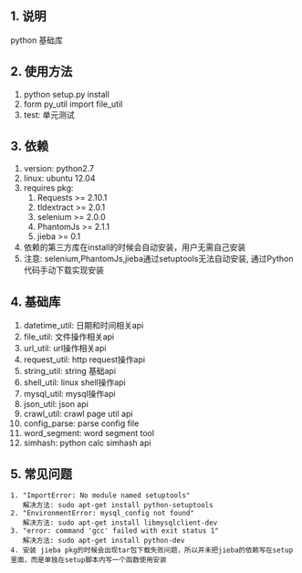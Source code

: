 ## 1. 说明
python 基础库

## 2. 使用方法
1. python setup.py install
2. form py_util import file_util
3. test: 单元测试

## 3. 依赖
1. version: python2.7
2. linux: ubuntu 12.04
3. requires pkg: 
   1. Requests >= 2.10.1
   2. tldextract >= 2.0.1
   3. selenium >= 2.0.0
   4. PhantomJs >= 2.1.1
   5. jieba >= 0.1
4. 依赖的第三方库在install的时候会自动安装，用户无需自己安装
5. 注意: selenium,PhantomJs,jieba通过setuptools无法自动安装, 通过Python代码手动下载实现安装

## 4. 基础库
1. datetime_util: 日期和时间相关api
2. file_util: 文件操作相关api
3. url_util: url操作相关api
4. request_util: http request操作api
5. string_util: string 基础api
6. shell_util: linux shell操作api
7. mysql_util: mysql操作api
8. json_util: json api
9. crawl_util: crawl page util api
10. config_parse: parse config file
11. word_segment: word segment tool
12. simhash: python calc simhash api

## 5. 常见问题
```
1. "ImportError: No module named setuptools"
   解决方法: sudo apt-get install python-setuptools
2. "EnvironmentError: mysql_config not found"
   解决方法: sudo apt-get install libmysqlclient-dev
3. "error: command 'gcc' failed with exit status 1"
   解决方法: sudo apt-get install python-dev
4. 安装 jieba pkg的时候会出现tar包下载失败问题，所以并未把jieba的依赖写在setup里面，而是单独在setup脚本内写一个函数使用安装
```
